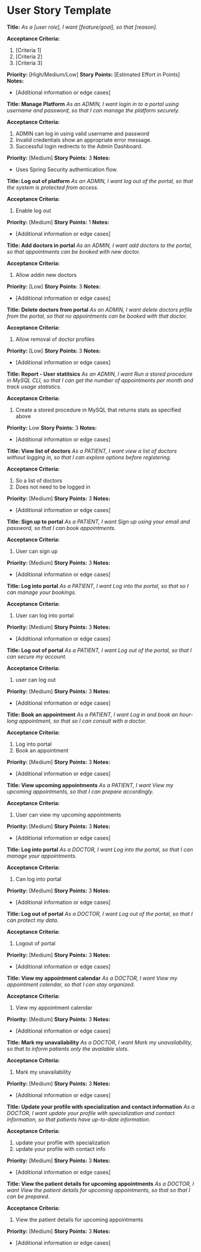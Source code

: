 # User Story Template

**Title:**
_As a [user role], I want [feature/goal], so that [reason]._

**Acceptance Criteria:**
1. [Criteria 1]
2. [Criteria 2]
3. [Criteria 3]

**Priority:** [High/Medium/Low]
**Story Points:** [Estimated Effort in Points]
**Notes:**
- [Additional information or edge cases]


**Title: Manage Platform**
_As an ADMIN, I want login in to a portal using username and password, so that I can manage the platform securely._

**Acceptance Criteria:**
1. ADMIN can log in using valid username and password
2. Invalid credentials show an appropriate error message.
3. Successful login redirects to the Admin Dashboard.

**Priority:** [Medium]
**Story Points:** 3
**Notes:**
- Uses Spring Security authentication flow.


**Title: Log out of platform**
_As an ADMIN, I want log out of the portal, so that the system is protected from access._

**Acceptance Criteria:**
1. Enable log out

**Priority:** [Medium]
**Story Points:** 1
**Notes:**
- [Additional information or edge cases]


**Title: Add doctors in portal**
_As an ADMIN, I want add doctors to the portal, so that appointments can be booked with new doctor._

**Acceptance Criteria:**
1. Allow addin new doctors


**Priority:** [Low]
**Story Points:** 3
**Notes:**
- [Additional information or edge cases]


**Title: Delete doctors from portal**
_As an ADMIN, I want delete doctors prfile from the portal, so that no appointments can be booked with that doctor._

**Acceptance Criteria:**
1. Allow removal of doctor profiles


**Priority:** [Low]
**Story Points:** 3
**Notes:**
- [Additional information or edge cases]


**Title: Report - User statitsics**
_As an ADMIN, I want Run a stored procedure in MySQL CLI, so that I can get the number of appointments per month and track usage statistics._

**Acceptance Criteria:**
1. Create a stored procedure in MySQL that returns stats as specified above


**Priority:** Low
**Story Points:** 3
**Notes:**
- [Additional information or edge cases]


**Title: View list of doctors**
_As a PATIENT, I want view a list of doctors without logging in, so that I can explore options before registering._

**Acceptance Criteria:**
1. So a list of doctors
2. Does not need to be logged in


**Priority:** [Medium]
**Story Points:** 3
**Notes:**
- [Additional information or edge cases]


**Title: Sign up to portal**
_As a PATIENT, I want Sign up using your email and password, so that I can book appointments._

**Acceptance Criteria:**
1. User can sign up

**Priority:** [Medium]
**Story Points:** 3
**Notes:**
- [Additional information or edge cases]


**Title: Log into portal**
_As a PATIENT, I want Log into the portal, so that so I can manage your bookings._

**Acceptance Criteria:**
1. User can log into portal


**Priority:** [Medium]
**Story Points:** 3
**Notes:**
- [Additional information or edge cases]


**Title: Log out of portal**
_As a PATIENT, I want Log out of the portal, so that I can secure my account._

**Acceptance Criteria:**
1. user can log out

**Priority:** [Medium]
**Story Points:** 3
**Notes:**
- [Additional information or edge cases]


**Title: Book an appointment**
_As a PATIENT, I want Log in and book an hour-long appointment, so that so I can consult with a doctor._

**Acceptance Criteria:**
1. Log into portal
2. Book an appointment


**Priority:** [Medium]
**Story Points:** 3
**Notes:**
- [Additional information or edge cases]


**Title: View upcoming appointments**
_As a PATIENT, I want View my upcoming appointments, so that I can prepare accordingly._

**Acceptance Criteria:**
1. User can view my upcoming appointments


**Priority:** [Medium]
**Story Points:** 3
**Notes:**
- [Additional information or edge cases]




**Title: Log into portal**
_As a DOCTOR, I want Log into the portal, so that I can manage your appointments._

**Acceptance Criteria:**
1. Can log into portal

**Priority:** [Medium]
**Story Points:** 3
**Notes:**
- [Additional information or edge cases]


**Title: Log out of portal**
_As a DOCTOR, I want Log out of the portal, so that I can protect my data._

**Acceptance Criteria:**
1. Logout of portal


**Priority:** [Medium]
**Story Points:** 3
**Notes:**
- [Additional information or edge cases]


**Title: View my appointment calendar**
_As a DOCTOR, I want View my appointment calendar, so that I can stay organized._

**Acceptance Criteria:**
1. View my appointment calendar


**Priority:** [Medium]
**Story Points:** 3
**Notes:**
- [Additional information or edge cases]


**Title: Mark my unavailability**
_As a DOCTOR, I want Mark my unavailability, so that to inform patients only the available slots._

**Acceptance Criteria:**
1. Mark my unavailability


**Priority:** [Medium]
**Story Points:** 3
**Notes:**
- [Additional information or edge cases]


**Title: Update your profile with specialization and contact information**
_As a DOCTOR, I want update your profile with specialization and contact information, so that patients have up-to-date information._

**Acceptance Criteria:**
1. update your profile with specialization
2. update your profile with contact info


**Priority:** [Medium]
**Story Points:** 3
**Notes:**
- [Additional information or edge cases]


**Title: View the patient details for upcoming appointments**
_As a DOCTOR, I want View the patient details for upcoming appointments, so that so that I can be prepared._

**Acceptance Criteria:**
1. View the patient details for upcoming appointments

**Priority:** [Medium]
**Story Points:** 3
**Notes:**
- [Additional information or edge cases]